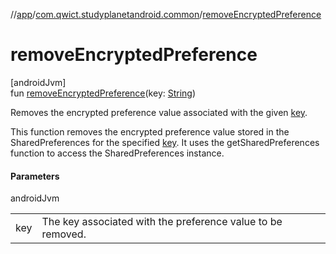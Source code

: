 //[app](../../index.md)/[com.qwict.studyplanetandroid.common](index.md)/[removeEncryptedPreference](remove-encrypted-preference.md)

# removeEncryptedPreference

[androidJvm]\
fun [removeEncryptedPreference](remove-encrypted-preference.md)(key: [String](https://kotlinlang.org/api/latest/jvm/stdlib/kotlin/-string/index.html))

Removes the encrypted preference value associated with the given [key](remove-encrypted-preference.md).

This function removes the encrypted preference value stored in the SharedPreferences for the specified [key](remove-encrypted-preference.md). It uses the getSharedPreferences function to access the SharedPreferences instance.

#### Parameters

androidJvm

| | |
|---|---|
| key | The key associated with the preference value to be removed. |
